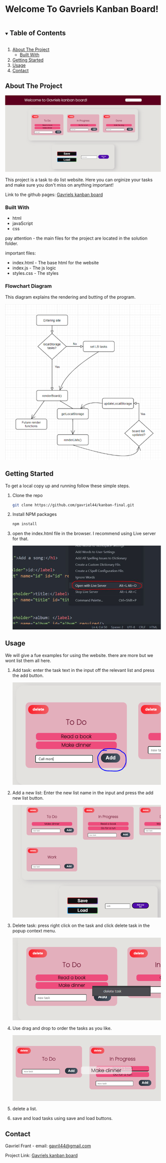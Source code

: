 # Welcome To Gavriels Kanban Board!

<!-- TABLE OF CONTENTS -->
<details open="open">
  <summary><h2 style="display: inline-block">Table of Contents</h2></summary>
  <ol>
    <li>
      <a href="#about-the-project">About The Project</a>
      <ul>
        <li><a href="#built-with">Built With</a></li>
      </ul>
    </li>
    <li>
      <a href="#getting-started">Getting Started</a>
    </li>
    <li><a href="#usage">Usage</a></li>
    <li><a href="#contact">Contact</a></li>
  </ol>
</details>

<!-- ABOUT THE PROJECT -->

## About The Project

![Live server](solution/readMeImages/front.PNG?raw=true 'Live_server')

This project is a task to do list website. Here you can orginize your tasks
and make sure you don't miss on anything important!

Link to the github pages: [Gavriels kanban board](https://www.example.com)

### Built With

- html
- javaScript
- css

pay attention - the main files for the project are located in the solution folder.

important files:

- index.html - The base html for the website
- index.js - The js logic
- styles.css - The styles

### Flowchart Diagram

This diagram explains the rendering and butting of the program.

![add task](solution/readMeImages/diagram2.PNG?raw=true 'diagram')

<!-- GETTING STARTED -->

## Getting Started

To get a local copy up and running follow these simple steps.

1. Clone the repo
   ```sh
   git clone https://github.com/gavriel44/kanban-final.git
   ```
2. Install NPM packages
   ```sh
   npm install
   ```
3. open the index.html file in the browser. I recommend using Live server for that.

   ![Live server](solution/readMeImages/Live_server.JPG?raw=true 'Live_server')

<!-- USAGE EXAMPLES -->

## Usage

We will give a fue examples for using the website. there are more but we wont list them all here.

1. Add task:
   enter the task text in the input off the relevant list and press the add button.

   ![add task](solution\readMeImages\addTask.PNG?raw=true 'add task')

2. Add a new list:
   Enter the new list name in the input and press the add new list button.

   ![add new list](solution/readMeImages/addNewList.PNG?raw=true 'add new list')

3. Delete task:
   press right click on the task and click delete task in the popup context menu.

   ![delete task](solution/readMeImages/deleteTask.PNG?raw=true 'delete task')

4. Use drag and drop to order the tasks as you like.

   ![drag and drop](solution/readMeImages/dragAndDrop.PNG?raw=true 'drag and drop')

5. delete a list.

6. save and load tasks using save and load buttons.

<!-- CONTACT -->

## Contact

Gavriel Frant - email: gavril44@gmail.com

Project Link: [Gavriels kanban board](https://www.example.com)
